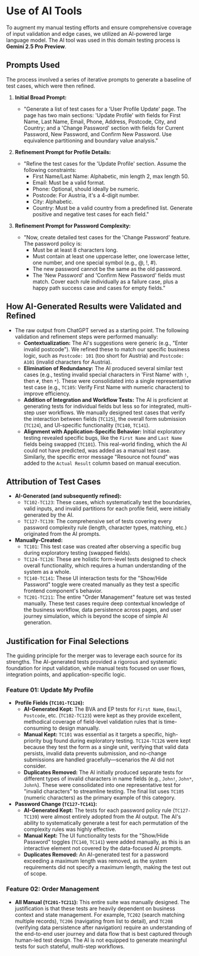 # Use of AI Tools

To augment my manual testing efforts and ensure comprehensive coverage of input validation and edge cases, we utilized an AI-powered large language model. The AI tool was used in this domain testing process is **Gemini 2.5 Pro Preview**.

## Prompts Used
The process involved a series of iterative prompts to generate a baseline of test cases, which were then refined.

1.  **Initial Broad Prompt:**
    - "Generate a list of test cases for a 'User Profile Update' page. The page has two main sections: 'Update Profile' with fields for First Name, Last Name, Email, Phone, Address, Postcode, City, and Country; and a 'Change Password' section with fields for Current Password, New Password, and Confirm New Password. Use equivalence partitioning and boundary value analysis."

2.  **Refinement Prompt for Profile Details:**
    - "Refine the test cases for the 'Update Profile' section. Assume the following constraints:
      - First Name/Last Name: Alphabetic, min length 2, max length 50.
      - Email: Must be a valid format.
      - Phone: Optional, should ideally be numeric.
      - Postcode: For Austria, it's a 4-digit number.
      - City: Alphabetic.
      - Country: Must be a valid country from a predefined list.
    Generate positive and negative test cases for each field."

3.  **Refinement Prompt for Password Complexity:**
    - "Now, create detailed test cases for the 'Change Password' feature. The password policy is:
      - Must be at least 8 characters long.
      - Must contain at least one uppercase letter, one lowercase letter, one number, and one special symbol (e.g., @, !, #).
      - The new password cannot be the same as the old password.
      - The 'New Password' and 'Confirm New Password' fields must match.
    Cover each rule individually as a failure case, plus a happy path success case and cases for empty fields."

## How AI-Generated Results were Validated and Refined
  - The raw output from ChatGPT served as a starting point. The following validation and refinement steps were performed manually:
      - **Contextualization:** The AI's suggestions were generic (e.g., "Enter invalid postcode"). We refined these to match our specific business logic, such as `Postcode: 101` (too short for Austria) and `Postcode: A101` (invalid characters for Austria).
      - **Elimination of Redundancy:** The AI produced several similar test cases (e.g., testing invalid special characters in 'First Name' with `!`, then `#`, then `*`). These were consolidated into a single representative test case (e.g., `TC105`: Verify First Name with numeric characters) to improve efficiency.
      - **Addition of Integration and Workflow Tests:** The AI is proficient at generating tests for individual fields but less so for integrated, multi-step user workflows. We manually designed test cases that verify the interaction between fields (`TC125`), the overall form submission (`TC124`), and UI-specific functionality (`TC140`, `TC141`).
      - **Alignment with Application-Specific Behavior:** Initial exploratory testing revealed specific bugs, like the `First Name` and `Last Name` fields being swapped (`TC101`). This real-world finding, which the AI could not have predicted, was added as a manual test case. Similarly, the specific error message "Resource not found" was added to the `Actual Result` column based on manual execution.

## Attribution of Test Cases
  - **AI-Generated (and subsequently refined):**
      - `TC102-TC123`: These cases, which systematically test the boundaries, valid inputs, and invalid partitions for each profile field, were initially generated by the AI.
      - `TC127-TC139`: The comprehensive set of tests covering every password complexity rule (length, character types, matching, etc.) originated from the AI prompts.
  - **Manually-Created:**
      - `TC101`: This test case was created after observing a specific bug during exploratory testing (swapped fields).
      - `TC124-TC126`: These are holistic form-level tests designed to check overall functionality, which requires a human understanding of the system as a whole.
      - `TC140-TC141`: These UI interaction tests for the "Show/Hide Password" toggle were created manually as they test a specific frontend component's behavior.
      - `TC201-TC211`: The entire "Order Management" feature set was tested manually. These test cases require deep contextual knowledge of the business workflow, data persistence across pages, and user journey simulation, which is beyond the scope of simple AI generation.

## Justification for Final Selections

The guiding principle for the merger was to leverage each source for its strengths. The AI-generated tests provided a rigorous and systematic foundation for input validation, while manual tests focused on user flows, integration points, and application-specific logic.

### Feature 01: Update My Profile
  - **Profile Fields (`TC101-TC126`):**
      - **AI-Generated Kept:** The BVA and EP tests for `First Name`, `Email`, `Postcode`, etc. (`TC102-TC123`) were kept as they provide excellent, methodical coverage of field-level validation rules that is time-consuming to design manually.
      - **Manual Kept:** `TC101` was essential as it targets a specific, high-priority bug found during exploratory testing. `TC124-TC126` were kept because they test the form as a single unit, verifying that valid data persists, invalid data prevents submission, and no-change submissions are handled gracefully—scenarios the AI did not consider.
      - **Duplicates Removed:** The AI initially produced separate tests for different types of invalid characters in name fields (e.g., `John!`, `John*`, `John%`). These were consolidated into one representative test for "invalid characters" to streamline testing. The final list uses `TC105` (numeric characters) as the primary example of this category.
  - **Password Change (`TC127-TC141`):**
      - **AI-Generated Kept:** The tests for each password policy rule (`TC127-TC139`) were almost entirely adopted from the AI output. The AI's ability to systematically generate a test for each permutation of the complexity rules was highly effective.
      - **Manual Kept:** The UI functionality tests for the "Show/Hide Password" toggles (`TC140`, `TC141`) were added manually, as this is an interactive element not covered by the data-focused AI prompts.
      - **Duplicates Removed:** An AI-generated test for a password exceeding a maximum length was removed, as the system requirements did not specify a maximum length, making the test out of scope.

### Feature 02: Order Management
  - **All Manual (`TC201-TC211`):** This entire suite was manually designed. The justification is that these tests are heavily dependent on business context and state management. For example, `TC202` (search matching multiple records), `TC206` (navigating from list to detail), and `TC208` (verifying data persistence after navigation) require an understanding of the end-to-end user journey and data flow that is best captured through human-led test design. The AI is not equipped to generate meaningful tests for such stateful, multi-step workflows.
